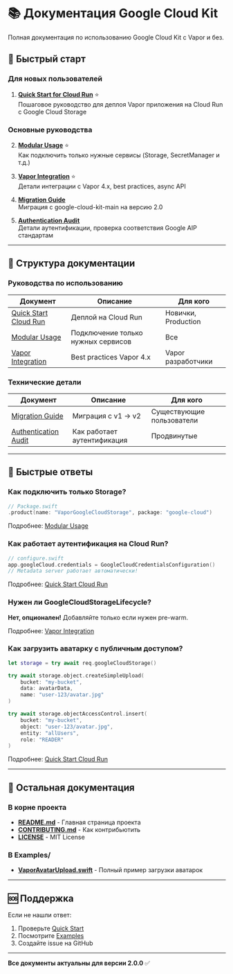 # 📚 Документация Google Cloud Kit

Полная документация по использованию Google Cloud Kit с Vapor и без.

## 🚀 Быстрый старт

### Для новых пользователей

1. **[Quick Start for Cloud Run](./QUICK_START_CLOUD_RUN.md)** ⭐  
   Пошаговое руководство для деплоя Vapor приложения на Cloud Run с Google Cloud Storage

### Основные руководства

2. **[Modular Usage](./MODULAR_USAGE.md)** ⭐  
   Как подключить только нужные сервисы (Storage, SecretManager и т.д.)

3. **[Vapor Integration](./VAPOR_INTEGRATION_IMPROVED.md)** ⭐  
   Детали интеграции с Vapor 4.x, best practices, async API

4. **[Migration Guide](./MIGRATION.md)**  
   Миграция с google-cloud-kit-main на версию 2.0

5. **[Authentication Audit](./AUTHENTICATION_AUDIT.md)**  
   Детали аутентификации, проверка соответствия Google AIP стандартам

---

## 📖 Структура документации

### Руководства по использованию

| Документ | Описание | Для кого |
|----------|----------|----------|
| [Quick Start Cloud Run](./QUICK_START_CLOUD_RUN.md) | Деплой на Cloud Run | Новички, Production |
| [Modular Usage](./MODULAR_USAGE.md) | Подключение только нужных сервисов | Все |
| [Vapor Integration](./VAPOR_INTEGRATION_IMPROVED.md) | Best practices Vapor 4.x | Vapor разработчики |

### Технические детали

| Документ | Описание | Для кого |
|----------|----------|----------|
| [Migration Guide](./MIGRATION.md) | Миграция с v1 → v2 | Существующие пользователи |
| [Authentication Audit](./AUTHENTICATION_AUDIT.md) | Как работает аутентификация | Продвинутые |

---

## 🎯 Быстрые ответы

### Как подключить только Storage?

```swift
// Package.swift
.product(name: "VaporGoogleCloudStorage", package: "google-cloud")
```

Подробнее: [Modular Usage](./MODULAR_USAGE.md)

### Как работает аутентификация на Cloud Run?

```swift
// configure.swift
app.googleCloud.credentials = GoogleCloudCredentialsConfiguration()
// Metadata server работает автоматически!
```

Подробнее: [Quick Start Cloud Run](./QUICK_START_CLOUD_RUN.md#%EF%B8%8F-аутентификация-на-cloud-run)

### Нужен ли GoogleCloudStorageLifecycle?

**Нет, опционален!** Добавляйте только если нужен pre-warm.

Подробнее: [Vapor Integration](./VAPOR_INTEGRATION_IMPROVED.md#-vapor-integration-2-варианта)

### Как загрузить аватарку с публичным доступом?

```swift
let storage = try await req.googleCloudStorage()

try await storage.object.createSimpleUpload(
    bucket: "my-bucket",
    data: avatarData,
    name: "user-123/avatar.jpg"
)

try await storage.objectAccessControl.insert(
    bucket: "my-bucket",
    object: "user-123/avatar.jpg",
    entity: "allUsers",
    role: "READER"
)
```

Подробнее: [Quick Start Cloud Run](./QUICK_START_CLOUD_RUN.md#-пример-загрузка-аватарок)

---

## 📁 Остальная документация

### В корне проекта

- **[README.md](../README.md)** - Главная страница проекта
- **[CONTRIBUTING.md](../CONTRIBUTING.md)** - Как контрибьютить
- **[LICENSE](../LICENSE)** - MIT License

### В Examples/

- **[VaporAvatarUpload.swift](../Examples/VaporAvatarUpload.swift)** - Полный пример загрузки аватарок

---

## 🆘 Поддержка

Если не нашли ответ:
1. Проверьте [Quick Start](./QUICK_START_CLOUD_RUN.md)
2. Посмотрите [Examples](../Examples/)
3. Создайте issue на GitHub

---

**Все документы актуальны для версии 2.0.0** ✅
